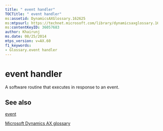 ```yaml
---
title: " event handler"
TOCTitle: " event handler"
ms:assetid: DynamicsAXGlossary.162625
ms:mtpsurl: https://technet.microsoft.com/library/dynamicsaxglossary.162625(v=AX.60)
ms:contentKeyID: 36057683
author: Khairunj
ms.date: 08/25/2014
mtps_version: v=AX.60
f1_keywords:
- Glossary.event handler
---
```


# event handler

A software routine that executes in response to an event.

## See also

[event](event.md)

[Microsoft Dynamics AX glossary](glossary/microsoft-dynamics-ax-glossary.md)

  


